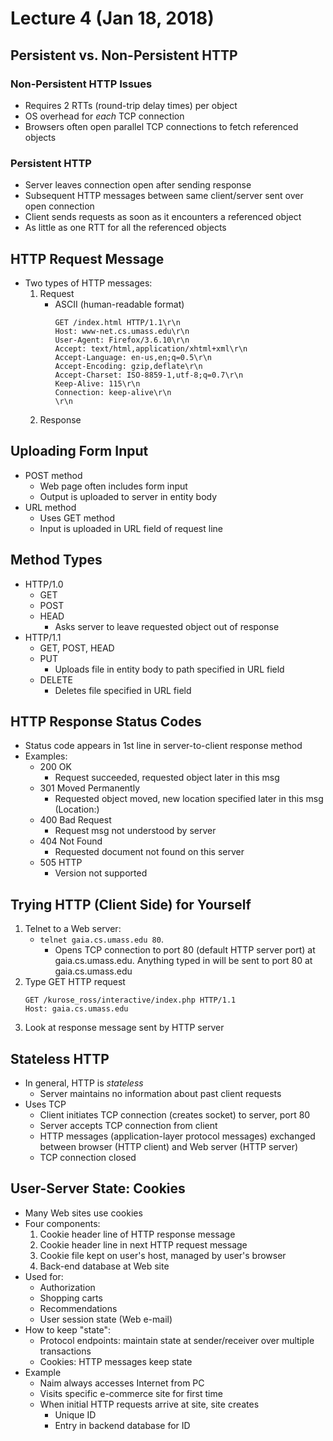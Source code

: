 # Lecture 4 (Jan 18, 2018)
## Persistent vs. Non-Persistent HTTP 
### Non-Persistent HTTP Issues
* Requires 2 RTTs (round-trip delay times) per object
* OS overhead for *each* TCP connection
* Browsers often open parallel TCP connections to fetch referenced objects
### Persistent HTTP
* Server leaves connection open after sending response
* Subsequent HTTP messages between same client/server sent over open connection
* Client sends requests as soon as it encounters a referenced object
* As little as one RTT for all the referenced objects
## HTTP Request Message
* Two types of HTTP messages:
  1. Request
     * ASCII (human-readable format)
          ```
          GET /index.html HTTP/1.1\r\n
          Host: www-net.cs.umass.edu\r\n
          User-Agent: Firefox/3.6.10\r\n
          Accept: text/html,application/xhtml+xml\r\n
          Accept-Language: en-us,en;q=0.5\r\n
          Accept-Encoding: gzip,deflate\r\n
          Accept-Charset: ISO-8859-1,utf-8;q=0.7\r\n
          Keep-Alive: 115\r\n
          Connection: keep-alive\r\n
          \r\n
          ```
  2. Response
## Uploading Form Input
* POST method
  * Web page often includes form input
  * Output is uploaded to server in entity body
* URL method
  * Uses GET method
  * Input is uploaded in URL field of request line
## Method Types
* HTTP/1.0
  * GET
  * POST
  * HEAD
    * Asks server to leave requested object out of response
* HTTP/1.1
  * GET, POST, HEAD
  * PUT
    * Uploads file in entity body to path specified in URL field
  * DELETE
    * Deletes file specified in URL field
## HTTP Response Status Codes
* Status code appears in 1st line in server-to-client response method
* Examples: 
  * 200 OK
    * Request succeeded, requested object later in this msg
  * 301 Moved Permanently
    * Requested object moved, new location specified later in this msg (Location:)
  * 400 Bad Request
    * Request msg not understood by server
  * 404 Not Found
    * Requested document not found on this server
  * 505 HTTP
    * Version not supported
## Trying HTTP (Client Side) for Yourself
1. Telnet to a Web server:
   * `telnet gaia.cs.umass.edu 80`. 
     * Opens TCP connection to port 80 (default HTTP server port) at gaia.cs.umass.edu. Anything typed in will be sent 
     to port 80 at gaia.cs.umass.edu
 2. Type GET HTTP request
    ```
    GET /kurose_ross/interactive/index.php HTTP/1.1 
    Host: gaia.cs.umass.edu
    ```
3. Look at response message sent by HTTP server
## Stateless HTTP
* In general, HTTP is *stateless*
  * Server maintains no information about past client requests
* Uses TCP
  * Client initiates TCP connection (creates socket) to server, port 80
  * Server accepts TCP connection from client
  * HTTP messages (application-layer protocol messages) exchanged between browser (HTTP client) and Web server (HTTP server)
  * TCP connection closed
## User-Server State: Cookies
* Many Web sites use cookies
* Four components:
  1. Cookie header line of HTTP response message
  2. Cookie header line in next HTTP request message
  3. Cookie file kept on user's host, managed by user's browser
  4. Back-end database at Web site
* Used for:
  * Authorization
  * Shopping carts
  * Recommendations
  * User session state (Web e-mail)
* How to keep "state":
  * Protocol endpoints: maintain state at sender/receiver over multiple transactions
  * Cookies: HTTP messages keep state
* Example
  * Naim always accesses Internet from PC
  * Visits specific e-commerce site for first time
  * When initial HTTP requests arrive at site, site creates
    * Unique ID
    * Entry in backend database for ID
